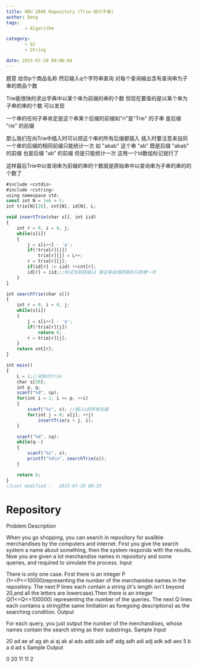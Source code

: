 ```yaml
---
title: HDU 2846 Repository (Trie·统计子串)
author: Deng
tags: 
       - Algorithm

category: 
       - OJ
       - String

date: 2015-07-28 09:06:04
---
```

题意 给你p个商品名称 然后输入q个字符串查询 对每个查询输出含有查询串为子串的商品个数

Trie能很快的求出字典中以某个串为前缀的串的个数 但现在要查的是以某个串为子串的串的个数 可以发现

一个串的任何子串肯定是这个串某个后缀的前缀如"ri"是“Trie" 的子串 是后缀 "rie" 的前缀

那么我们在向Trie中插入时可以把这个串的所有后缀都插入 插入时要注意来自同一个串的后缀的相同前缀只能统计一次 如 "abab" 这个串 "ab" 既是后缀 "abab" 的前缀 也是后缀 "ab" 的前缀 但是只能统计一次 这用一个id数组标记就行了

这样最后Trie中以查询串为前缀的串的个数就是原始串中以查询串为子串的串的的个数了

```js 
#include <cstdio>
#include <cstring>
using namespace std;
const int N = 1e6 + 5;
int trie[N][26], cnt[N], id[N], L;

void insertTrie(char s[], int iid)
{
    int r = 0, i = 0, j;
    while(s[i])
    {
        j = s[i++] - 'a';
        if(!trie[r][j])
            trie[r][j] = L++;
        r = trie[r][j];
        if(id[r] != iid) ++cnt[r];
        id[r] = iid;//标记当前前缀id 保证来自相同串的只自增一次
    }
}

int searchTrie(char s[])
{
    int r = 0, i = 0, j;
    while(s[i])
    {
        j = s[i++] - 'a';
        if(!trie[r][j])
            return 0;
        r = trie[r][j];
    }
    return cnt[r];
}

int main()
{
    L = 1;//初始化Trie
    char s[30];
    int p, q;
    scanf("%d", &p);
    for(int i = 1; i <= p; ++i)
    {
        scanf("%s", s); //插入s的所有后缀
        for(int j = 0; s[j]; ++j)
            insertTrie(s + j, i);
    }

    scanf("%d", &q);
    while(q--)
    {
        scanf("%s", s);
        printf("%d\n", searchTrie(s));
    }

    return 0;
}
//Last modified :   2015-07-28 08:33
```

# Repository

Problem Description

When you go shopping, you can search in repository for avalible merchandises by the computers and internet. First you give the search system a name about something, then the system responds with the results. Now you are given a lot merchandise names in repository and some queries, and required to simulate the process.
Input

There is only one case. First there is an integer P (1<=P<=10000)representing the number of the merchanidse names in the repository. The next P lines each contain a string (it's length isn't beyond 20,and all the letters are lowercase).Then there is an integer Q(1<=Q<=100000) representing the number of the queries. The next Q lines each contains a string(the same limitation as foregoing descriptions) as the searching condition.
Output

For each query, you just output the number of the merchandises, whose names contain the search string as their substrings.
Sample Input

20 ad ae af ag ah ai aj ak al ads add ade adf adg adh adi adj adk adl aes 5 b a d ad s
Sample Output

0 20 11 11 2